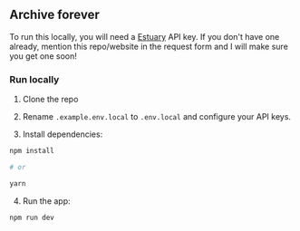 ## Archive forever

To run this locally, you will need a [Estuary](https://estuary.tech/) API key. If you don't have one already, mention this repo/website in the request form and I will make sure you get one soon! 

### Run locally

1. Clone the repo

2. Rename `.example.env.local` to `.env.local` and configure your API keys.

3. Install dependencies:

```sh
npm install

# or

yarn
```

4. Run the app:

```sh
npm run dev
```

